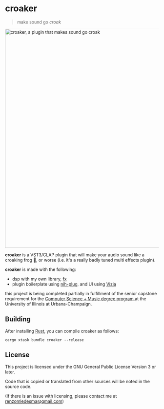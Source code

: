 # croaker

> make sound go _croak_

<img width="718" alt="croaker, a plugin that makes sound go croak" src="https://github.com/renzol2/croaker/assets/55109467/6d56cb81-205a-4717-b54b-390b5f402b61">

**croaker** is a VST3/CLAP plugin that will make your audio sound like a croaking frog 🐸, or worse (i.e. it's a really badly tuned multi effects plugin).

**croaker** is made with the following:

- dsp with my own library, [fx](https://github.com/renzol2/fx)
- plugin boilerplate using [nih-plug](https://github.com/robbert-vdh/nih-plug), and UI using [Vizia](https://github.com/vizia/vizia)

this project is being completed partially in fulfillment of the senior capstone requirement for the [ Computer Science + Music degree program ](https://music.illinois.edu/admission/undergraduate-programs-and-application/undergraduate-degrees/bachelor-of-science-cs-music/) at the University of Illinois at Urbana-Champaign.

## Building

After installing [Rust](https://rustup.rs/), you can compile croaker as follows:

```shell
cargo xtask bundle croaker --release
```

## License

This project is licensed under the GNU General Public License Version 3 or later.

Code that is copied or translated from other sources will be noted in the source code.

(If there is an issue with licensing, please contact me at renzomledesma@gmail.com)

